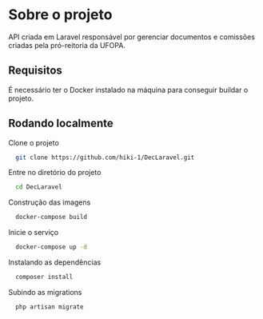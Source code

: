 # Sobre o projeto

API criada em Laravel responsável por gerenciar documentos e comissões criadas pela pró-reitoria da UFOPA.



## Requisitos
É necessário ter o Docker instalado na máquina para conseguir buildar o projeto.
## Rodando localmente

Clone o projeto

```bash
  git clone https://github.com/hiki-1/DecLaravel.git
```

Entre no diretório do projeto

```bash
  cd DecLaravel
```

Construção das imagens

```bash
  docker-compose build
```

Inicie o serviço

```bash
  docker-compose up -d
```

Instalando as dependências

```bash
  composer install
```

Subindo as migrations

```bash
  php artisan migrate
